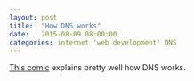 ```yaml
---
layout: post
title:  "How DNS works"
date:   2015-08-09 08:00:00
categories: internet 'web development' DNS
---
```


[This comic](https://howdns.works/) explains pretty well how DNS works.
